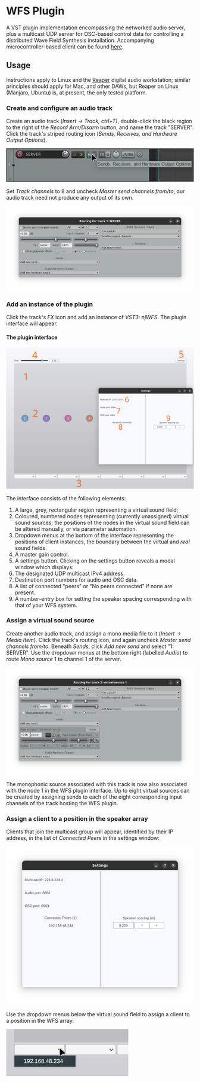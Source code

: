 # WFS Plugin

A VST plugin implementation encompassing the networked audio server, plus a
multicast UDP server for OSC-based control data for controlling a distributed
Wave Field Synthesis installation. Accompanying microcontroller-based client can
be found [here](https://github.com/hatchjaw/netjuce-teensy).

## Usage

Instructions apply to Linux and the [Reaper](https://www.reaper.fm/) digital 
audio workstation; similar principles should apply for Mac, and other DAWs, but 
Reaper on Linux (Manjaro, Ubuntu) is, at present, the only tested platform.

### Create and configure an audio track

Create an audio track (_Insert &rightarrow; Track, ctrl+T)_, double-click the 
black region to the right of the _Record Arm/Disarm_ button, and name the track 
"SERVER". Click the track's striped routing icon (_Sends, Receives, and Hardware 
Output Options_).

![](../../images/track.png)

Set _Track channels_ to 8 and uncheck _Master send channels 
from/to_; our audio track need not produce any output of its own.

![](../../images/routing1.png)

### Add an instance of the plugin

Click the track's _FX_ icon and add an instance of _VST3: njWFS_. The plugin
interface will appear.

#### The plugin interface

![](../../images/ui1.png)

The interface consists of the following elements:

1. A large, grey, rectangular region representing a virtual sound field;
2. Coloured, numbered nodes representing (currently unassigned) virtual sound 
   sources; the positions of the nodes in the virtual sound field can be altered
   manually, or via parameter automation.
3. Dropdown menus at the bottom of the interface representing the positions of 
   client instances, the boundary between the virtual and _real_ sound fields.
4. A master gain control.
5. A settings button. Clicking on the settings button reveals a modal window
   which displays:
6. The designated UDP multicast IPv4 address. 
7. Destination port numbers for audio and OSC data.
8. A list of connected "peers" or "No peers connected" if none are present.
9. A number-entry box for setting the speaker spacing corresponding with that 
   of your WFS system.

### Assign a virtual sound source

Create another audio track, and assign a mono media file to it (_Insert -> Media
Item_). Click the track's routing icon, and again uncheck _Master send channels 
from/to_. Beneath _Sends_, click _Add new send_ and select "1: SERVER". Use the 
dropdown menus at the bottom right (labelled _Audio_) to route _Mono source_ 1 
to channel 1 of the server.

![](../../images/routing2.png)

The monophonic source associated with this track is now also associated with the
node 1 in the WFS plugin interface. Up to eight virtual sources can be created
by assigning sends to each of the eight corresponding input channels of the 
track hosting the WFS plugin.

### Assign a client to a position in the speaker array

Clients that join the multicast group will appear, identified by their IP
address, in the list of _Connected Peers_ in the settings window:

![](../../images/settings.png)

Use the dropdown menus below the virtual sound field to assign a client to a
position in the WFS array:

![](../../images/ui2.png)
